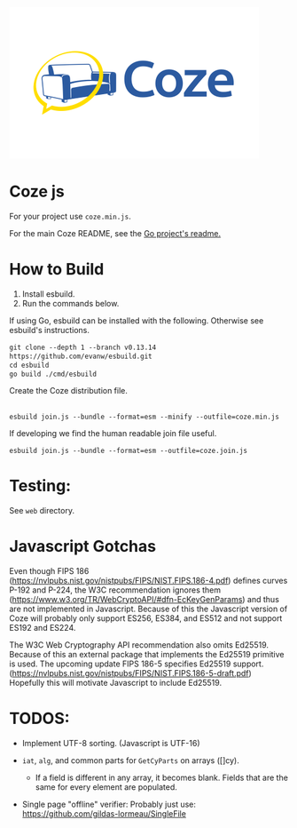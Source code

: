 ![Coze](web/coze_logo_zami_white_450x273.png)
# Coze js


For your project use `coze.min.js`.

For the main Coze README, see the [Go project's readme.](https://github.com/Cyphrme/Coze)


# How to Build
1. Install esbuild.
2. Run the commands below. 


If using Go, esbuild can be installed with the following. Otherwise see
esbuild's instructions.  
```
git clone --depth 1 --branch v0.13.14 https://github.com/evanw/esbuild.git
cd esbuild
go build ./cmd/esbuild
```

Create the Coze distribution file.
```

esbuild join.js --bundle --format=esm --minify --outfile=coze.min.js
```

If developing we find the human readable join file useful.

```
esbuild join.js --bundle --format=esm --outfile=coze.join.js
```

# Testing:
See `web` directory.  

# Javascript Gotchas

Even though FIPS 186
(https://nvlpubs.nist.gov/nistpubs/FIPS/NIST.FIPS.186-4.pdf) defines curves
P-192 and P-224, the W3C recommendation ignores them
(https://www.w3.org/TR/WebCryptoAPI/#dfn-EcKeyGenParams) and thus are not
implemented in Javascript.  Because of this the Javascript version of Coze will
probably only support ES256, ES384, and ES512 and not support ES192 and ES224.  

The W3C Web Cryptography API recommendation also omits Ed25519.  Because of this
an external package that implements the Ed25519 primitive is used.  The upcoming
update FIPS 186-5 specifies Ed25519 support.
(https://nvlpubs.nist.gov/nistpubs/FIPS/NIST.FIPS.186-5-draft.pdf)  Hopefully
this will motivate Javascript to include Ed25519.  

# TODOS:
- Implement UTF-8 sorting. (Javascript is UTF-16)

- `iat`, `alg`, and common parts for `GetCyParts` on arrays ([]cy).
  - If a field is different in any array, it becomes blank.  Fields that are the
   same for every element are populated.

- Single page "offline" verifier:
		Probably just use: 
		https://github.com/gildas-lormeau/SingleFile